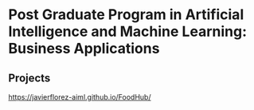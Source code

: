 # Post Graduate Program in Artificial Intelligence and Machine Learning: Business Applications

## Projects
<a href="https://javierflorez-aiml.github.io/FoodHub/" target="_blank">https://javierflorez-aiml.github.io/FoodHub/</a>
